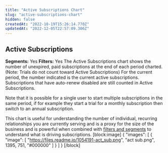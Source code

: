 ```yaml
---
title: "Active Subscriptions Chart"
slug: "active-subscriptions-chart"
hidden: false
createdAt: "2022-10-19T15:26:14.770Z"
updatedAt: "2022-12-05T22:57:09.306Z"
---
```

## Active Subscriptions
**Segments:** Yes
**Filters:** Yes
The Active Subscriptions chart shows the number of unexpired, paid subscriptions at the end of each period charted. (Note: Trials do not count toward Active Subscriptions) For the current period, the number indicated is the current active subscriptions. Subscriptions that have auto-renew disabled are still counted in Active Subscriptions.  

Note that it is possible for a single user to start multiple subscriptions in the same period, if for example they start a trial for a monthly subscription then switch to an annual subscription.

This chart is useful for understanding the number of individual, recurring relationships you are currently serving and is a proxy for the size of the business and is powerful when combined with [filters and segments](doc:charts#section-filters-and-segments) to understand what is driving subscriptions.
[block:image]
{
  "images": [
    {
      "image": [
        "https://files.readme.io/1054191-act_sub.png",
        "act sub.png",
        1395,
        751,
        "#000000"
      ]
    }
  ]
}
[/block]
